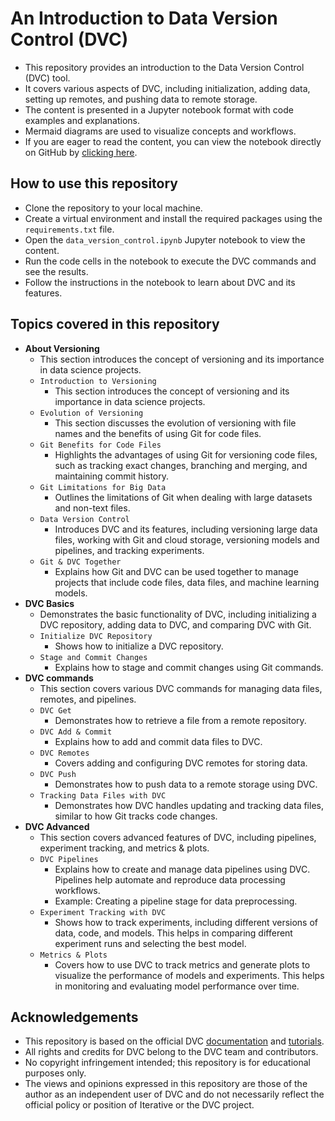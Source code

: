 # An Introduction to Data Version Control (DVC)

- This repository provides an introduction to the Data Version Control (DVC) tool.
- It covers various aspects of DVC, including initialization, adding data, setting up remotes, and pushing data to remote storage.
- The content is presented in a Jupyter notebook format with code examples and explanations.
- Mermaid diagrams are used to visualize concepts and workflows.
- If you are eager to read the content, you can view the notebook directly on GitHub by [clicking here](data_version_control.ipynb).

## How to use this repository

- Clone the repository to your local machine.
- Create a virtual environment and install the required packages using the `requirements.txt` file.
- Open the `data_version_control.ipynb` Jupyter notebook to view the content.
- Run the code cells in the notebook to execute the DVC commands and see the results.
- Follow the instructions in the notebook to learn about DVC and its features.

## Topics covered in this repository

- **About Versioning**
  - This section introduces the concept of versioning and its importance in data science projects.
  - `Introduction to Versioning`
    - This section introduces the concept of versioning and its importance in data science projects.
  - `Evolution of Versioning`
    - This section discusses the evolution of versioning with file names and the benefits of using Git for code files.
  - `Git Benefits for Code Files`
    - Highlights the advantages of using Git for versioning code files, such as tracking exact changes, branching and merging, and maintaining commit history.
  - `Git Limitations for Big Data`
    - Outlines the limitations of Git when dealing with large datasets and non-text files.
  - `Data Version Control`
    - Introduces DVC and its features, including versioning large data files, working with Git and cloud storage, versioning models and pipelines, and tracking experiments.
  - `Git & DVC Together`
    - Explains how Git and DVC can be used together to manage projects that include code files, data files, and machine learning models.
- **DVC Basics**
  - Demonstrates the basic functionality of DVC, including initializing a DVC repository, adding data to DVC, and comparing DVC with Git.
  - `Initialize DVC Repository`
    - Shows how to initialize a DVC repository.
  - `Stage and Commit Changes`
    - Explains how to stage and commit changes using Git commands.
- **DVC commands**
  - This section covers various DVC commands for managing data files, remotes, and pipelines.
  - `DVC Get`
    - Demonstrates how to retrieve a file from a remote repository.
  - `DVC Add & Commit`
    - Explains how to add and commit data files to DVC.
  - `DVC Remotes`
    - Covers adding and configuring DVC remotes for storing data.
  - `DVC Push`
    - Demonstrates how to push data to a remote storage using DVC.
  - `Tracking Data Files with DVC`
    - Demonstrates how DVC handles updating and tracking data files, similar to how Git tracks code changes.
- **DVC Advanced**
  - This section covers advanced features of DVC, including pipelines, experiment tracking, and metrics & plots.
  - `DVC Pipelines`
    - Explains how to create and manage data pipelines using DVC. Pipelines help automate and reproduce data processing workflows.
    - Example: Creating a pipeline stage for data preprocessing.
  - `Experiment Tracking with DVC`
    - Shows how to track experiments, including different versions of data, code, and models. This helps in comparing different experiment runs and selecting the best model.
  - `Metrics & Plots`
    - Covers how to use DVC to track metrics and generate plots to visualize the performance of models and experiments. This helps in monitoring and evaluating model performance over time.

## Acknowledgements

- This repository is based on the official DVC [documentation](https://dvc.org/doc) and [tutorials](https://learn.dvc.ai).
- All rights and credits for DVC belong to the DVC team and contributors.
- No copyright infringement intended; this repository is for educational purposes only.
- The views and opinions expressed in this repository are those of the author as an independent user of DVC and do not necessarily reflect the official policy or position of Iterative or the DVC project.
